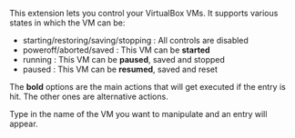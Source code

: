 This extension lets you control your VirtualBox VMs. It supports various states in which the VM can be:
- starting/restoring/saving/stopping : All controls are disabled
- poweroff/aborted/saved : This VM can be **started**
- running : This VM can be **paused**, saved and stopped
- paused : This VM can be **resumed**, saved and reset

The **bold** options are the main actions that will get executed if the entry is hit. The other ones are alternative actions.

Type in the name of the VM you want to manipulate and an entry will appear.
